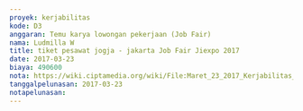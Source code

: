 ```yaml
---
proyek: kerjabilitas
kode: D3
anggaran: Temu karya lowongan pekerjaan (Job Fair)
nama: Ludmilla W
title: tiket pesawat jogja - jakarta Job Fair Jiexpo 2017
date: 2017-03-23
biaya: 490600
nota: https://wiki.ciptamedia.org/wiki/File:Maret_23_2017_Kerjabilitas_D3_tiket_jogja_jakarta_jiexpo_ludmilla.png
tanggalpelunasan: 2017-03-23
notapelunasan:
---
```

